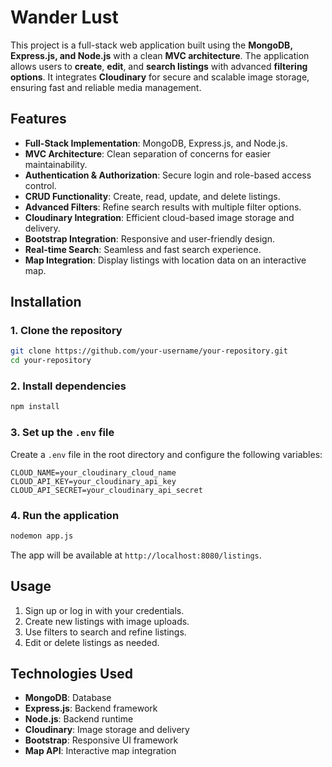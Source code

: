 # **Wander Lust**

This project is a full-stack web application built using the **MongoDB, Express.js, and Node.js** with a clean **MVC architecture**. The application allows users to **create**, **edit**, and **search listings** with advanced **filtering options**. It integrates **Cloudinary** for secure and scalable image storage, ensuring fast and reliable media management.

## **Features**
- **Full-Stack Implementation**: MongoDB, Express.js, and Node.js.
- **MVC Architecture**: Clean separation of concerns for easier maintainability.
- **Authentication & Authorization**: Secure login and role-based access control.
- **CRUD Functionality**: Create, read, update, and delete listings.
- **Advanced Filters**: Refine search results with multiple filter options.
- **Cloudinary Integration**: Efficient cloud-based image storage and delivery.
- **Bootstrap Integration**: Responsive and user-friendly design.
- **Real-time Search**: Seamless and fast search experience.
- **Map Integration**: Display listings with location data on an interactive map.

## **Installation**

### 1. Clone the repository
```bash
git clone https://github.com/your-username/your-repository.git
cd your-repository
```

### 2. Install dependencies
```bash
npm install
```

### 3. Set up the `.env` file
Create a `.env` file in the root directory and configure the following variables:
```
CLOUD_NAME=your_cloudinary_cloud_name
CLOUD_API_KEY=your_cloudinary_api_key
CLOUD_API_SECRET=your_cloudinary_api_secret
```

### 4. Run the application
```bash
nodemon app.js
```

The app will be available at `http://localhost:8080/listings`.

## **Usage**
1. Sign up or log in with your credentials.
2. Create new listings with image uploads.
3. Use filters to search and refine listings.
4. Edit or delete listings as needed.

## **Technologies Used**
- **MongoDB**: Database
- **Express.js**: Backend framework
- **Node.js**: Backend runtime
- **Cloudinary**: Image storage and delivery
- **Bootstrap**: Responsive UI framework
- **Map API**: Interactive map integration